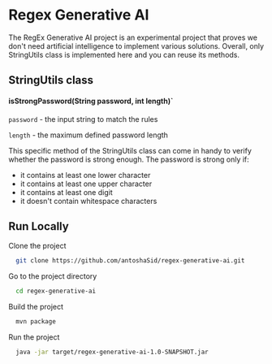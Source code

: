 
# Regex Generative AI

The RegEx Generative AI project is an experimental project that proves we don't need artificial intelligence to implement various solutions. Overall, only StringUtils class is implemented here and you can reuse its methods.



## StringUtils class

#### isStrongPassword(String password, int length)`
`password` - the input string to match the rules

`length` - the maximum defined password length

This specific method of the StringUtils class can come in handy to verify whether the password is strong enough. The password is strong only if:
- it contains at least one lower character
- it contains at least one upper character
- it contains at least one digit
- it doesn't contain whitespace characters

## Run Locally

Clone the project

```bash
  git clone https://github.com/antoshaSid/regex-generative-ai.git
```

Go to the project directory

```bash
  cd regex-generative-ai
```

Build the project

```bash
  mvn package 
```

Run the project

```bash
  java -jar target/regex-generative-ai-1.0-SNAPSHOT.jar
```

